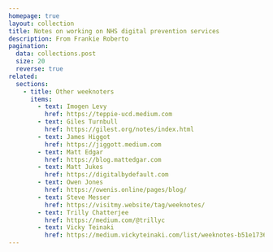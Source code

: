 ```yaml
---
homepage: true
layout: collection
title: Notes on working on NHS digital prevention services
description: From Frankie Roberto
pagination:
  data: collections.post
  size: 20
  reverse: true
related:
  sections:
    - title: Other weeknoters
      items:
        - text: Imogen Levy
          href: https://teppie-ucd.medium.com
        - text: Giles Turnbull
          href: https://gilest.org/notes/index.html
        - text: James Higgot
          href: https://jiggott.medium.com
        - text: Matt Edgar
          href: https://blog.mattedgar.com
        - text: Matt Jukes
          href: https://digitalbydefault.com
        - text: Owen Jones
          href: https://owenis.online/pages/blog/
        - text: Steve Messer
          href: https://visitmy.website/tag/weeknotes/
        - text: Trilly Chatterjee
          href: https://medium.com/@trillyc
        - text: Vicky Teinaki
          href: https://medium.vickyteinaki.com/list/weeknotes-b51e1736a091
---
```


